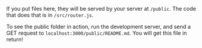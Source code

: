 If you put files here, they will be served by your server at
`/public`. The code that does that is in `/src/router.js`.

To see the public folder in action, run the development server,
and send a GET request to `localhost:3000/public/README.md`. You
will get this file in return!